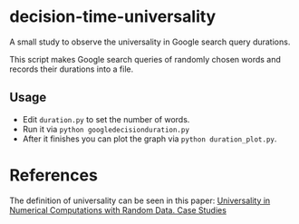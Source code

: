 # decision-time-universality
A small study to observe the universality in Google search query durations.

This script makes Google search queries of randomly chosen words and records their durations into a file. 

## Usage
- Edit `duration.py` to set the number of words. 
- Run it via `python googledecisionduration.py`
- After it finishes you can plot the graph via `python duration_plot.py`.

# References
The definition of universality can be seen in this paper: [Universality in Numerical Computations with Random Data. Case Studies](http://arxiv.org/abs/1407.3829)
